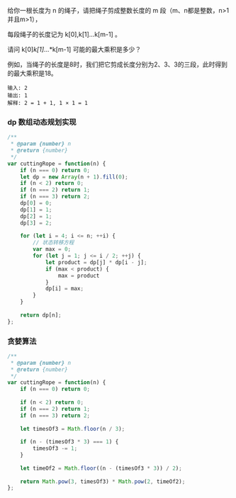 给你一根长度为 n 的绳子，请把绳子剪成整数长度的 m 段（m、n都是整数，n>1并且m>1），

每段绳子的长度记为 k[0],k[1]...k[m-1] 。

请问 k[0]*k[1]*...*k[m-1] 可能的最大乘积是多少？

例如，当绳子的长度是8时，我们把它剪成长度分别为2、3、3的三段，此时得到的最大乘积是18。

```
输入: 2
输出: 1
解释: 2 = 1 + 1, 1 × 1 = 1
```

### dp 数组动态规划实现


```js
/**
 * @param {number} n
 * @return {number}
 */
var cuttingRope = function(n) {
    if (n === 0) return 0;
    let dp = new Array(n + 1).fill(0);
    if (n < 2) return 0;
    if (n === 2) return 1;
    if (n === 3) return 2;
    dp[0] = 0;
    dp[1] = 1;
    dp[2] = 1;
    dp[3] = 2;
    
    for (let i = 4; i <= n; ++i) {
        // 状态转移方程
        var max = 0;
        for (let j = 1; j <= i / 2; ++j) {
            let product = dp[j] * dp[i - j];
            if (max < product) {
                max = product
            }
            dp[i] = max;
        }
    }
    
    return dp[n];
};
```


### 贪婪算法


```js
/**
 * @param {number} n
 * @return {number}
 */
var cuttingRope = function(n) {
    if (n === 0) return 0;
    
    if (n < 2) return 0;
    if (n === 2) return 1;
    if (n === 3) return 2;
    
    let timesOf3 = Math.floor(n / 3);
    
    if (n - (timesOf3 * 3) === 1) {
        timesOf3 -= 1;
    }
    
    let timeOf2 = Math.floor((n - (timesOf3 * 3)) / 2);
    
    return Math.pow(3, timesOf3) * Math.pow(2, timeOf2);
};
```
